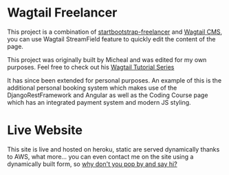 # Wagtail Freelancer


This project is a combination of [startbootstrap-freelancer](https://github.com/BlackrockDigital/startbootstrap-freelancer) and [Wagtail CMS](https://github.com/wagtail/wagtail), you can use Wagtail StreamField feature to quickly edit the content of the page.

This project was originally built by Micheal and was edited for my own purposes. Feel free to check out his [Wagtail Tutorial Series](https://blog.michaelyin.info/wagtail-tutorials/)

It has since been extended for personal purposes. An example of this is the additional personal booking system which makes use of the DjangoRestFramework and Angular as well as the Coding Course page which has an integrated payment system and modern JS styling. 

# Live Website
This site is live and hosted on heroku, static are served dynamically thanks to AWS, what more… you can even contact me on the site using a dynamically built form, so [why don't you pop by and say hi?](https://www.felix-hall.com)
